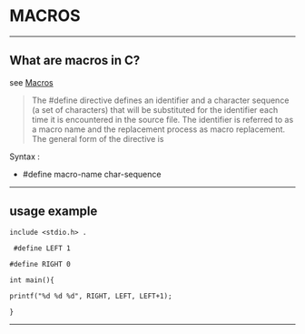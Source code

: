 # MACROS

----
## What are macros in C?
see [Macros](https://www.quora.com/What-are-macros-in-C)

> The #define directive defines an identifier and a character sequence (a set of characters) that will be substituted for the identifier each time it is encountered in the source file. The identifier is referred to as a macro name and the replacement process as macro replacement. The general form of the directive is

Syntax :

* #define macro-name char-sequence

----
## usage example
``` include <stdio.h> .  ```

``` #define LEFT 1```

```#define RIGHT 0```

```int main(){```

```printf("%d %d %d", RIGHT, LEFT, LEFT+1);```

```}```

----

